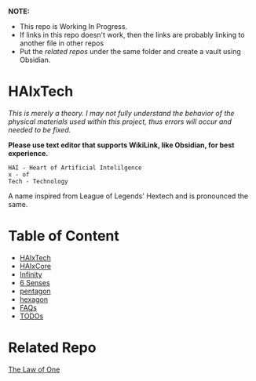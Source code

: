 **NOTE:** 
- This repo is Working In Progress.
- If links in this repo doesn't work, then the links are probably linking to another file in other repos
- Put the *related repos* under the same folder and create a vault using Obsidian.
# HAIxTech
*This is merely a theory. I may not fully understand the behavior of the physical materials used within this project, thus errors will occur and needed to be fixed.*

**Please use text editor that supports WikiLink, like Obsidian, for best experience.**

```
HAI - Heart of Artificial Intelilgence
x - of
Tech - Technology
```

A name inspired from League of Legends' Hextech and is pronounced the same.

# Table of Content
- [HAIxTech](HAIxTech.md)
- [HAIxCore](HAIxCore.md)
- [Infinity](./Infinity.md)
- [6 Senses](6%20Senses.md)
- [pentagon](pentagon.md)
- [hexagon](hexagon.md)
- [FAQs](FAQs.md)
- [TODOs](TODOs.md)

# Related Repo
[The Law of One](https://github.com/peteryzhang6/The-Law-of-One)
